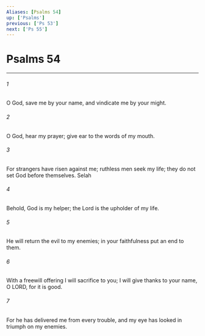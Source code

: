 ```yaml
---
Aliases: [Psalms 54]
up: ['Psalms']
previous: ['Ps 53']
next: ['Ps 55']
---
```

# Psalms 54
***



###### 1 
O God, save me by your name, and vindicate me by your might. 

###### 2 
O God, hear my prayer; give ear to the words of my mouth. 

###### 3 
For strangers have risen against me; ruthless men seek my life; they do not set God before themselves. Selah 

###### 4 
Behold, God is my helper; the Lord is the upholder of my life. 

###### 5 
He will return the evil to my enemies; in your faithfulness put an end to them. 

###### 6 
With a freewill offering I will sacrifice to you; I will give thanks to your name, O LORD, for it is good. 

###### 7 
For he has delivered me from every trouble, and my eye has looked in triumph on my enemies.
